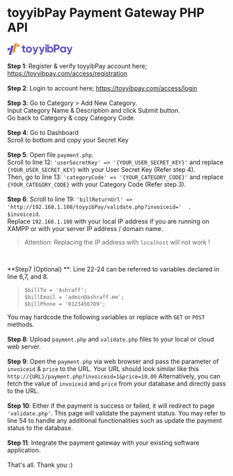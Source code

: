 
# toyyibPay Payment Gateway PHP API
<img src="https://raw.githubusercontent.com/iamashraff/toyyibPay-Payment-Gateway-PHP-API/main/src/logo.png?token=GHSAT0AAAAAACCT7OIGBS4YKXVAJ3HEVAXIZDA24KA" width=150>
<br>

**Step 1**: Register & verify toyyibPay account here;
https://toyyibpay.com/access/registration
<br><br>
**Step 2**: Login to account here;
https://toyyibpay.com/access/login
<br><br>
**Step 3**: Go to Category > Add New Category.<br>
Input Category Name & Description and click Submit button.<br>
Go back to Category & copy Category Code.
<br><br>
**Step 4**: Go to Dashboard<br>
Scroll to bottom and copy your Secret Key
<br><br>
**Step 5**: Open file `payment.php`.<br>
Scroll to line 12: `'userSecretKey' => '{YOUR_USER_SECRET_KEY}'` and replace `{YOUR_USER_SECRET_KEY}` with your User Secret Key (Refer step 4).<br>
Then, go to line 13: `'categoryCode' => '{YOUR_CATEGORY_CODE}'` and replace `{YOUR_CATEGORY_CODE}` with your Category Code (Refer step 3).
<br><br>
**Step 6**: Scroll to line 19: `'billReturnUrl' => 'http://192.168.1.108/toyyibPay/validate.php?invoiceid='  .  $invoiceid`.<br>
Replace `192.168.1.108` with your local IP address if you are running on XAMPP or with your server IP address / domain name.

> Attention: Replacing the IP address with `localhost` will not work !

<br>

**Step7 (Optional) **:  Line 22-24 can be referred to variables declared in line 6,7, and 8.<br>

>     $billTo = 'Ashraff';
>     $billEmail = 'admin@ashraff.me';
>     $billPhone = '0123456789';

You may hardcode the following variables or replace with `GET` or `POST` methods.
<br><br>
**Step 8**: Upload `payment.php` and `validate.php` files to your local or cloud web server.
<br><br>
**Step 9**: Open the `payment.php` via web browser and pass the parameter of `invoiceid` & `price` to the URL.
Your URL should look similar like this `http://{URL}/payment.php?invoiceid=1&price=10.00`
Alternatively, you can fetch the value of `invoiceid` and `price` from your database and directly pass to the URL.
<br><br>
**Step 10**: Either if the payment is success or failed, it will redirect to page `'validate.php'`. This page will validate the payment status. You may refer to line 54 to handle any additional functionalities such as update the payment status to the database.
<br><br>
**Step 11**: Integrate the payment gateway with your existing software application.<br><br>
That's all. Thank you :)
